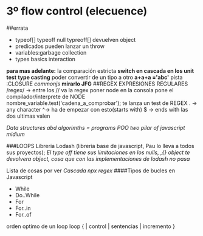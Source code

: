 # 3º flow control (elecuence)
##errata
* typeof[] typeoff null typreoff[] devuelven object
* predicados pueden lanzar un throw
* variables:garbage collection
* types basics interaction

**para mas adelante:** la comparación estricta
**switch en cascada en los unit test**
**type casting**
    poder convertir de un tipo a otro
**a+a+a ='abc'** pista :CLOSURE
*commonjs* **mirarlo JFG**
##REGEX EXPRESIONES REGULARES
/regex/ -> entre los // va la regex
poner node en la consola pone el compilador/interprete de NODE
nombre_variable.test('cadena_a_comprobar'); te lanza un test de REGEX
. -> any character
^-> ha de empezar con esto(starts with)
$ -> ends with 
las dos ultimas valen

*Data structures abd algorimths = programs*
*POO*
*two pilar of javascript*
*midium*

###LOOPS
Libreria Lodash (libreria base de javascript, Pau lo lleva a todos sus proyectos);
*El type off tiene sus limitaciones en los nulls, [](arrays),{} object te devolvera object, cosa que con las implementaciones de lodash no pasa*

Lista de cosas por ver
*Cascada*
*npx*
*regex*
####Tipos de bucles en Javascript
* While
* Do..While
* For
* For..in
* For..of

orden optimo de un loop
loop {
| control
| sentencias
| incremento
}

